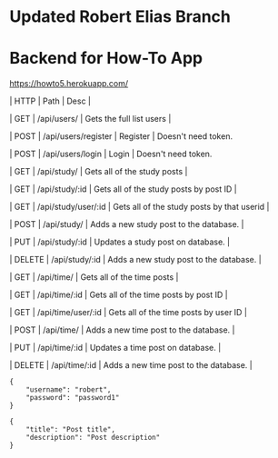 # Updated Robert Elias Branch
# Backend for How-To App

https://howto5.herokuapp.com/

| HTTP | Path                 |  Desc                                       |

| GET  | /api/users/          |  Gets the full list users                   |

| POST | /api/users/register  |  Register                                   | Doesn't need token.

| POST | /api/users/login     |  Login                                      | Doesn't need token.



| GET  | /api/study/          |  Gets all of the study posts                |

| GET  | /api/study/:id       |  Gets all of the study posts by post ID     |

| GET  | /api/study/user/:id  |  Gets all of the study posts by that userid |

| POST | /api/study/          |  Adds a new study post to the database.     |

| PUT  | /api/study/:id       |  Updates a study post on database.          |

| DELETE | /api/study/:id     |  Adds a new study post to the database.     |



| GET  | /api/time/           |  Gets all of the time posts                 |

| GET  | /api/time/:id        |  Gets all of the time posts by post ID      |

| GET  | /api/time/user/:id   |  Gets all of the time posts by user ID      |

| POST | /api/time/           |  Adds a new time post to the database.      |

| PUT  | /api/time/:id        |  Updates a time post on database.           |

| DELETE | /api/time/:id      |  Adds a new time post to the database.      |

    
    
    
    
    {
        "username": "robert",
        "password": "password1"
    }

    {
        "title": "Post title",
        "description": "Post description"
    }